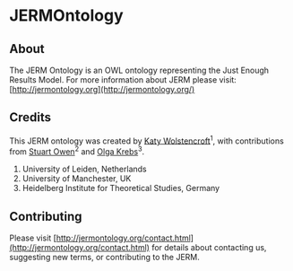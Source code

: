 # JERMOntology

## About

The JERM Ontology is an OWL ontology representing the Just Enough Results Model. For more information about JERM please visit: [http://jermontology.org](http://jermontology.org/)


## Credits


This JERM ontology was created by [Katy Wolstencroft](https://fair-dom.org/person/katy-wolstencroft/)<sup>1</sup>, with contributions from [Stuart Owen](https://fair-dom.org/person/stuart-owen/)<sup>2</sup> and [Olga Krebs](https://fair-dom.org/person/olga-krebs/)<sup>3</sup>.

1. University of Leiden, Netherlands
2. University of Manchester, UK
3. Heidelberg Institute for Theoretical Studies, Germany

## Contributing

Please visit [http://jermontology.org/contact.html](http://jermontology.org/contact.html) for details about contacting us, 
suggesting new terms, or contributing to the JERM.



